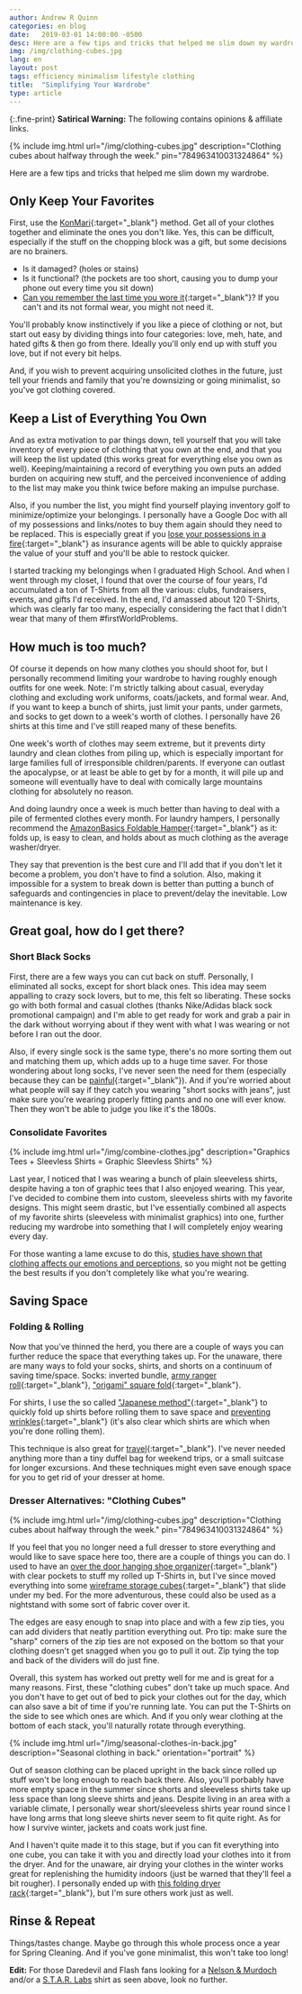 ```yaml
---
author: Andrew R Quinn
categories: en blog
date:   2019-03-01 14:00:00 -0500
desc: Here are a few tips and tricks that helped me slim down my wardrobe.
img: /img/clothing-cubes.jpg
lang: en
layout: post
tags: efficiency minimalism lifestyle clothing
title:  "Simplifying Your Wardrobe"
type: article
---
```


{:.fine-print}
**Satirical Warning:** The following contains opinions &amp; affiliate links.

{% include img.html url="/img/clothing-cubes.jpg" description="Clothing cubes about halfway through the week." pin="784963410031324864" %}

Here are a few tips and tricks that helped me slim down my wardrobe.

## Only Keep Your Favorites
First, use the [KonMari](https://konmari.com/pages/who-we-are){:target="_blank"} method. Get all of your clothes together and eliminate the ones you don't like. Yes, this can be difficult, especially if the stuff on the chopping block was a gift, but some decisions are no brainers.

  * Is it damaged? (holes or stains)
  * Is it functional? (the pockets are too short, causing you to dump your phone out every time you sit down)
  * [Can you remember the last time you wore it](https://lifehacker.com/weed-out-the-clothes-you-dont-wear-with-a-simple-hanger-5502694){:target="_blank"}? If you can't and its not formal wear, you might not need it.

You'll probably know instinctively if you like a piece of clothing or not, but start out easy by dividing things into four categories: love, meh, hate, and hated gifts & then go from there. Ideally you'll only end up with stuff you love, but if not every bit helps.

And, if you wish to prevent acquiring unsolicited clothes in the future, just tell your friends and family that you're downsizing or going minimalist, so you've got clothing covered.

## Keep a List of Everything You Own
And as extra motivation to par things down, tell yourself that you will take inventory of every piece of clothing that you own at the end, and that you will keep the list updated (this works great for everything else you own as well). Keeping/maintaining a record of everything you own puts an added burden on acquiring new stuff, and the perceived inconvenience of adding to the list may make you think twice before making an impulse purchase.

Also, if you number the list, you might find yourself playing inventory golf to minimize/optimize your belongings. I personally have a Google Doc with all of my possessions and links/notes to buy them again should they need to be replaced. This is especially great if you [lose your possessions in a fire](https://twocents.lifehacker.com/how-to-document-your-personal-possessions-in-case-of-em-1830995883){:target="_blank"} as insurance agents will be able to quickly appraise the value of your stuff and you'll be able to restock quicker.

I started tracking my belongings when I graduated High School. And when I went through my closet, I found that over the course of four years, I'd accumulated a ton of T-Shirts from all the various: clubs, fundraisers, events, and gifts I'd received. In the end, I'd amassed about 120 T-Shirts, which was clearly far too many, especially considering the fact that I didn't wear that many of them #firstWorldProblems.

## How much is too much?
Of course it depends on how many clothes you should shoot for, but I personally recommend limiting your wardrobe to having roughly enough outfits for one week. Note: I'm strictly talking about casual, everyday clothing and excluding work uniforms, coats/jackets, and formal wear. And, if you want to keep a bunch of shirts, just limit your pants, under garmets, and socks to get down to a week's worth of clothes. I personally have 26 shirts at this time and I've still reaped many of these benefits.

One week's worth of clothes may seem extreme, but it prevents dirty laundry and clean clothes from piling up, which is especially important for large families full of irresponsible children/parents. If everyone can outlast the apocalypse, or at least be able to get by for a month, it will pile up and someone will eventually have to deal with comically large mountains clothing for absolutely no reason.

And doing laundry once a week is much better than having to deal with a pile of fermented clothes every month. For laundry hampers, I personally recommend the [AmazonBasics Foldable Hamper](https://smile.amazon.com/gp/product/B01IG6C0D4/ref=as_li_tl?ie=UTF8&tag=minifyre-20&camp=1789&creative=9325&linkCode=as2&creativeASIN=B01IG6C0D4&linkId=9181b26f475e7dd0c87aa3525438ca1c){:target="_blank"} as it: folds up, is easy to clean, and holds about as much clothing as the average washer/dryer.

They say that prevention is the best cure and I'll add that if you don't let it become a problem, you don't have to find a solution. Also, making it impossible for a system to break down is better than putting a bunch of safeguards and contingencies in place to prevent/delay the inevitable. Low maintenance is key.

## Great goal, how do I get there?
### Short Black Socks
First, there are a few ways you can cut back on stuff. Personally, I eliminated all socks, except for short black ones. This idea may seem appalling to crazy sock lovers, but to me, this felt so liberating. These socks go with both formal and casual clothes (thanks Nike/Adidas black sock promotional campaign) and I'm able to get ready for work and grab a pair in the dark without worrying about if they went with what I was wearing or not before I ran out the door.

Also, if every single sock is the same type, there's no more sorting them out and matching them up, which adds up to a huge time saver. For those wondering about long socks, I've never seen the need for them (especially because they can be [painful](https://www.reddit.com/r/explainlikeimfive/comments/66f0p2/eli5why_do_your_leg_hairs_hurt_after_wearing/){:target="_blank"}). And if you're worried about what people will say if they catch you wearing "short socks with jeans", just make sure you're wearing properly fitting pants and no one will ever know. Then they won't be able to judge you like it's the 1800s.
### Consolidate Favorites

{% include img.html url="/img/combine-clothes.jpg" description="Graphics Tees + Sleevless Shirts = Graphic Sleevless Shirts" %}

Last year, I noticed that I was wearing a bunch of plain sleeveless shirts, despite having a ton of graphic tees that I also enjoyed wearing. This year, I've decided to combine them into custom, sleeveless shirts with my favorite designs. This might seem drastic, but I've essentially combined all aspects of my favorite shirts (sleeveless with minimalist graphics) into one, further reducing my wardrobe into something that I will completely enjoy wearing every day.

For those wanting a lame excuse to do this, [studies have shown that clothing affects our emotions and perceptions](https://www.scientificamerican.com/article/dress-for-success-how-clothes-influence-our-performance/), so you might not be getting the best results if you don't completely like what you're wearing.
## Saving Space
### Folding & Rolling
Now that you've thinned the herd, you there are a couple of ways you can further reduce the space that everything takes up. For the unaware, there are many ways to fold your socks, shirts, and shorts on a continuum of saving time/space. Socks: inverted bundle, [army ranger roll](https://lifehacker.com/save-packing-space-by-folding-your-socks-like-an-army-r-1602028370){:target="_blank"}, ["origami" square fold](https://lifehacker.com/fold-socks-instead-of-rolling-them-for-better-organizat-1774473784){:target="_blank"}.

For shirts, I use the so called ["Japanese method"](https://www.youtube.com/watch?v=b5AWQ5aBjgE){:target="_blank"} to quickly fold up shirts before rolling them to save space and [preventing wrinkles](https://lifehacker.com/rolling-clothes-prevents-wrinkles-and-saves-packing-spa-5533463){:target="_blank"} (it's also clear which shirts are which when you're done rolling them).

This technique is also great for [travel](https://lifehacker.com/pack-your-suitcase-as-efficiently-as-a-flight-attendant-5788501){:target="_blank"}. I've never needed anything more than a tiny duffel bag for weekend trips, or a small suitcase for longer excursions. And these techniques might even save enough space for you to get rid of your dresser at home.
### Dresser Alternatives: "Clothing Cubes"

{% include img.html url="/img/clothing-cubes.jpg" description="Clothing cubes about halfway through the week." pin="784963410031324864" %}

If you feel that you no longer need a full dresser to store everything and would like to save space here too, there are a couple of things you can do. I used to have an [over the door hanging shoe organizer](https://smile.amazon.com/gp/product/B07CG2R9ST/ref=as_li_tl?ie=UTF8&tag=minifyre-20&camp=1789&creative=9325&linkCode=as2&creativeASIN=B07CG2R9ST&linkId=dd36c783d2e23c77d87c8540b54efe84&pldnSite=1){:target="_blank"} with clear pockets to stuff my rolled up T-Shirts in, but I've since moved everything into some [wireframe storage cubes](https://smile.amazon.com/gp/product/B007ELAS9G/ref=as_li_tl?ie=UTF8&camp=1789&creative=9325&creativeASIN=B007ELAS9G&linkCode=as2&tag=minifyre-20&linkId=a5c5ebc116bb56bec4f3fe4e89473463){:target="_blank"} that slide under my bed. For the more adventurous, these could also be used as a nightstand with some sort of fabric cover over it.

The edges are easy enough to snap into place and with a few zip ties, you can add dividers that neatly partition everything out. Pro tip: make sure the "sharp" corners of the zip ties are not exposed on the bottom so that your clothing doesn't get snagged when you go to pull it out. Zip tying the top and back of the dividers will do just fine.

Overall, this system has worked out pretty well for me and is great for a many reasons. First, these "clothing cubes" don't take up much space. And you don't have to get out of bed to pick your clothes out for the day, which can also save a bit of time if you're running late. You can put the T-Shirts on the side to see which ones are which. And if you only wear clothing at the bottom of each stack, you'll naturally rotate through everything.

{% include img.html url="/img/seasonal-clothes-in-back.jpg" description="Seasonal clothing in back." orientation="portrait" %}

Out of season clothing can be placed upright in the back since rolled up stuff won't be long enough to reach back there. Also, you'll porbably have more empty space in the summer since shorts and sleeveless shirts take up less space than long sleeve shirts and jeans. Despite living in an area with a variable climate, I personally wear short/sleeveless shirts year round since I have long arms that long sleeve shirts never seem to fit quite right. As for how I survive winter, jackets and coats work just fine.

And I haven't quite made it to this stage, but if you can fit everything into one cube, you can take it with you and directly load your clothes into it from the dryer. And for the unaware, air drying your clothes in the winter works great for replenishing the humidity indoors (just be warned that they'll feel a bit rougher). I personally ended up with [this folding dryer rack](https://smile.amazon.com/Honey-Can-Do-Large-Folding-Drying-Silver/dp/B001F51A7Q/ref=as_li_ss_tl?keywords=drying+rack&qid=1551301788&s=gateway&sr=8-8&linkCode=ll1&tag=minifyre-20&linkId=8cfdfa9da342bd9542a7f2ec8f48a1bc&language=en_US){:target="_blank"}, but I'm sure others work just as well.


## Rinse & Repeat
Things/tastes change. Maybe go through this whole process once a year for Spring Cleaning. And if you've gone minimalist, this won't take too long!

**Edit:** For those Daredevil and Flash fans looking for a [Nelson & Murdoch](https://smile.amazon.com/gp/product/B00W25CYK0/ref=as_li_ss_tl?ie=UTF8&psc=1&linkCode=ll1&tag=minifyre-20&linkId=f19049c8cf42b564df3df15250defa7b&language=en_US) and/or a [S.T.A.R. Labs](https://smile.amazon.com/gp/product/B01M5JHBSV/ref=as_li_ss_tl?ie=UTF8&psc=1&linkCode=ll1&tag=minifyre-20&linkId=7925cffdc5bfb9c618513e33cf7a3012&language=en_US) shirt as seen above, look no further.